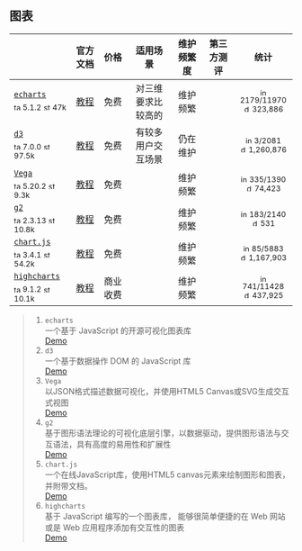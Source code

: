 ## 图表
|  | 官方文档 | 价格 | 适用场景 | 维护频繁度 | 第三方测评 | 统计 |
|---|:---:|:---:|:---:|:---:|:---:|:---:|
| [`echarts`](https://echarts.apache.org/zh/index.html)<div><sub><a href="https://www.npmjs.com/package/echarts" target="_blank" title="npm version"><img src="../../ReadmeSrc/img/tag.svg" width="12" alt="tag" /></a> 5.1.2</sub> <sub><a href="https://github.com/apache/echarts/stargazers" target="_blank" title="stars on Github"><img src="../../ReadmeSrc/img/star.svg" width="12" alt="star" /></a> 47k</sub></div> | [教程](https://echarts.apache.org/zh/tutorial.html#5%20%E5%88%86%E9%92%9F%E4%B8%8A%E6%89%8B%20ECharts) | 免费 | 对三维要求比较高的 | 维护频繁 |  | <div><sub><a href="https://github.com/google/fonts/issues" target="_blank" title="open / closed issues"><img src="../../ReadmeSrc/img/info.svg" width="12" alt="info" /></a> 2179/11970</sub></div><div><sub><a href="https://www.npmjs.com/package/echarts" target="_blank" title="weekly downloads"><img src="../../ReadmeSrc/img/download.svg" width="12" alt="download" /></a> 323,886</sub></div> |
| [`d3`](https://echarts.apache.org/zh/index.html)<div><sub><a href="https://www.npmjs.com/package/d3" target="_blank" title="npm version"><img src="../ReadmeSrc/img/tag.svg" width="12" alt="tag" /></a> 7.0.0</sub> <sub><a href="https://d3js.org/" target="_blank" title="stars on Github"><img src="../ReadmeSrc/img/star.svg" width="12" alt="star" /></a> 97.5k</sub></div> | [教程](https://github.com/d3/d3/wiki/Tutorials) | 免费 | 有较多用户交互场景 | 仍在维护 |  | <div><sub><a href="https://github.com/d3/d3/issues" target="_blank" title="open / closed issues"><img src="../ReadmeSrc/img/info.svg" width="12" alt="info" /></a> 3/2081</sub></div><div><sub><a href="https://www.npmjs.com/package/d3" target="_blank" title="weekly downloads"><img src="../ReadmeSrc/img/download.svg" width="12" alt="download" /></a> 1,260,876</sub></div> |
| [`Vega`](https://echarts.apache.org/zh/index.html)<div><sub><a href="https://www.npmjs.com/package/vega" target="_blank" title="npm version"><img src="../ReadmeSrc/img/tag.svg" width="12" alt="tag" /></a> 5.20.2</sub> <sub><a href="https://github.com/vega/vega/stargazers" target="_blank" title="stars on Github"><img src="../ReadmeSrc/img/star.svg" width="12" alt="star" /></a> 9.3k</sub></div> | [教程](https://vega.github.io/vega/docs/) | 免费 |  | 维护频繁 |  | <div><sub><a href="https://github.com/vega/vega/issues" target="_blank" title="open / closed issues"><img src="../ReadmeSrc/img/info.svg" width="12" alt="info" /></a> 335/1390</sub></div><div><sub><a href="https://www.npmjs.com/package/vega" target="_blank" title="weekly downloads"><img src="../ReadmeSrc/img/download.svg" width="12" alt="download" /></a> 74,423</sub></div> |
| [`g2`](https://g2.antv.vision/zh)<div><sub><a href="https://www.npmjs.com/package/g2" target="_blank" title="npm version"><img src="../ReadmeSrc/img/tag.svg" width="12" alt="tag" /></a> 2.3.13</sub> <sub><a href="https://github.com/antvis/G2/stargazers" target="_blank" title="stars on Github"><img src="../ReadmeSrc/img/star.svg" width="12" alt="star" /></a> 10.8k</sub></div> | [教程](https://g2.antv.vision/zh/docs/manual/about-g2) | 免费 |  | 维护频繁 |  | <div><sub><a href="https://github.com/antvis/G2/issues" target="_blank" title="open / closed issues"><img src="../ReadmeSrc/img/info.svg" width="12" alt="info" /></a> 183/2140</sub></div><div><sub><a href="https://www.npmjs.com/package/g2" target="_blank" title="weekly downloads"><img src="../ReadmeSrc/img/download.svg" width="12" alt="download" /></a> 531</sub></div> |
| [`chart.js`](https://www.chartjs.org/)<div><sub><a href="https://www.npmjs.com/package/chart.js" target="_blank" title="npm version"><img src="../ReadmeSrc/img/tag.svg" width="12" alt="tag" /></a> 3.4.1</sub> <sub><a href="https://github.com/chartjs/Chart.js/stargazers" target="_blank" title="stars on Github"><img src="../ReadmeSrc/img/star.svg" width="12" alt="star" /></a> 54.2k</sub></div> | [教程](https://www.chartjs.org/docs/latest/) | 免费 |  | 维护频繁 |  | <div><sub><a href="https://github.com/chartjs/Chart.js/issues" target="_blank" title="open / closed issues"><img src="../ReadmeSrc/img/info.svg" width="12" alt="info" /></a> 85/5883</sub></div><div><sub><a href="https://www.npmjs.com/package/chart.js" target="_blank" title="weekly downloads"><img src="../ReadmeSrc/img/download.svg" width="12" alt="download" /></a> 1,167,903 </sub></div> |
| [`highcharts`](https://www.highcharts.com/?__cf_chl_jschl_tk__=007874a1479e4c4bedb14a079911924430acf6c6-1625794052-0-AUU1NTXSSadS_NrPONtZYCW392pzvCDv41bX31aFuRHniSHsaK5-mXIihGtSikyTalpeC8MtrF4buhwUq-BcfBNGRKanCCPgtJZVNQjr25mDg405UIdKJQK8Qz6vB92quxuZEpZ4Be7tHDWFcdqr7mwsxXb-Ket1pqezKnLYRGBl8w4doOOHRkMVDECqbF7RqV2nKXVH6kMGvAh1lqv-7Y-sY2kyx-XmrxQ5ePNH3adYIP3K5jHGbWbLTgUYPnoQjmfmyq3aaVvrch3zRlsNPJ9jaV-OA5Rjy06kFdybl7yHK6BH_5rkEhw6cHLB2BfqrH7qv_OT1SCrjuHfwMqMm9IHtsAWRqZcbyt6lmZ0eldTBX0rb_on0CSoEWX1JdfSPRRk75NRIEGAoEf9yyMMOxJWdHODdOLHEgJH0EhDsDvx5qr4wceD8M5DwFZlUhYO60JSC3t-DJ3I7xpz0AMkHWU)<div><sub><a href="https://www.npmjs.com/package/highcharts" target="_blank" title="npm version"><img src="../ReadmeSrc/img/tag.svg" width="12" alt="tag" /></a> 9.1.2</sub> <sub><a href="https://github.com/highcharts/highcharts/stargazers" target="_blank" title="stars on Github"><img src="../ReadmeSrc/img/star.svg" width="12" alt="star" /></a> 10.1k</sub></div> | [教程](https://www.highcharts.com/docs/index) | 商业收费 |  | 维护频繁 |  | <div><sub><a href="https://github.com/highcharts/highcharts/issues" target="_blank" title="open / closed issues"><img src="../ReadmeSrc/img/info.svg" width="12" alt="info" /></a> 741/11428</sub></div><div><sub><a href="https://www.npmjs.com/package/highcharts" target="_blank" title="weekly downloads"><img src="../ReadmeSrc/img/download.svg" width="12" alt="download" /></a> 437,925 </sub></div> |
>1. `echarts`<br>
    一个基于 JavaScript 的开源可视化图表库<br>
    [Demo](https://echarts.apache.org/examples/zh/index.html)
>2. `d3`<br>
    一个基于数据操作 DOM 的 JavaScript 库<br>
    [Demo](https://observablehq.com/@d3/gallery)
>3. `Vega`<br>
    以JSON格式描述数据可视化，并使用HTML5 Canvas或SVG生成交互式视图<br>
    [Demo](https://vega.github.io/vega/examples/)
>4. `g2`<br>
    基于图形语法理论的可视化底层引擎，以数据驱动，提供图形语法与交互语法，具有高度的易用性和扩展性<br>
    [Demo](https://g2.antv.vision/zh/examples/gallery)
>5. `chart.js`<br>
    一个在线JavaScript库，使用HTML5 canvas元素来绘制图形和图表，并附带文档。<br>
    [Demo](https://www.chartjs.org/docs/latest/samples/bar/vertical.html)
>6. `highcharts`<br>
    基于 JavaScript 编写的一个图表库， 能够很简单便捷的在 Web 网站或是 Web 应用程序添加有交互性的图表<br>
    [Demo](https://www.highcharts.com/demo)


